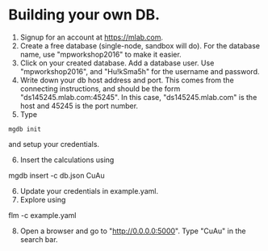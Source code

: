 # Building your own DB.

1. Signup for an account at https://mlab.com.
2. Create a free database (single-node, sandbox will do). For the database name, use "mpworkshop2016" to make it easier.
3. Click on your created database. Add a database user. Use "mpworkshop2016", and "Hu!kSma5h" for the username and password.
4. Write down your db host address and port. This comes from the connecting instructions, and should be the form "ds145245.mlab.com:45245". In this case, "ds145245.mlab.com" is the host and 45245 is the port number.
5. Type

```
mgdb init
```

and setup your credentials.

6. Insert the calculations using

mgdb insert -c db.json CuAu

6. Update your credentials in example.yaml.
7. Explore using

flm -c example.yaml

8. Open a browser and go to "http://0.0.0.0:5000". Type "CuAu" in the search bar.
